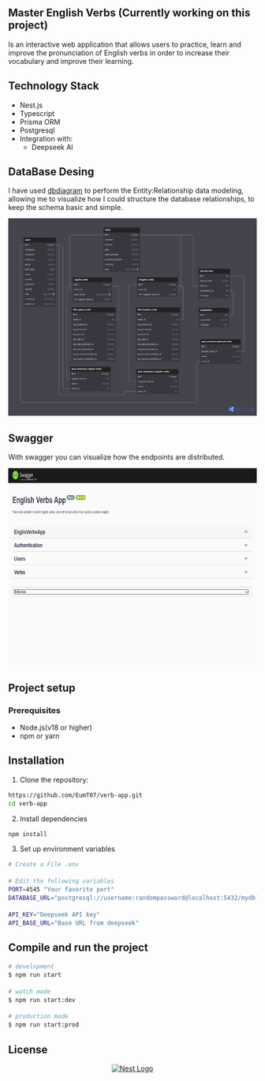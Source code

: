 ## Master English Verbs (Currently working on this project)

Is an interactive web application that allows users to practice, learn and improve the pronunciation of English verbs in order to increase their vocabulary and improve their learning.

## Technology Stack

* Nest.js
* Typescript
* Prisma ORM
* Postgresql
* Integration with:
    * Deepseek AI

## DataBase Desing

I have used [dbdiagram](https://dbdiagram.io/) to perform the Entity:Relationship data modeling, allowing me to visualize how I could structure the database relationships, to keep the schema basic and simple.

<p align="center">
  <img src="https://github.com/EumT07/verb-app/blob/master/src/public/images/DataBase_structure.png"  width="650" height="400" alt="DB" />
</p>

## Swagger

With swagger you can visualize how the endpoints are distributed.

<p align="center">
  <img src="https://github.com/EumT07/verb-app/blob/master/src/public/images/swagger.png" width="650" height="400"  alt="swagger" />
</p>

## Project setup
### Prerequisites
* Node.js(v18 or higher)
* npm or yarn

## Installation

1. Clone the repository:

```bash
https://github.com/EumT07/verb-app.git
cd verb-app
```
2. Install dependencies

```bash
npm install
```
3. Set up environment variables

```bash
# Create a File .env

# Edit the following variables
PORT=4545 "Your favorite port"
DATABASE_URL="postgresql://username:randompassword@localhost:5432/mydb?schema=public"

API_KEY="Deepseek API key"
API_BASE_URL="Base URL from deepseek"
```
## Compile and run the project

```bash
# development
$ npm run start

# watch mode
$ npm run start:dev

# production mode
$ npm run start:prod
```

## License


<p align="center">
  <a href="http://nestjs.com/" target="blank"><img src="https://nestjs.com/img/logo-small.svg" width="120" alt="Nest Logo" /></a>
</p>
